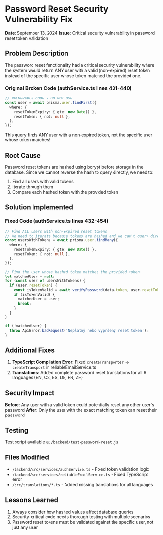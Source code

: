 # Password Reset Security Vulnerability Fix

**Date**: September 13, 2024
**Issue**: Critical security vulnerability in password reset token validation

## Problem Description

The password reset functionality had a critical security vulnerability where the system would return ANY user with a valid (non-expired) reset token instead of the specific user whose token matched the provided one.

### Original Broken Code (authService.ts lines 431-440)

```typescript
// VULNERABLE CODE - DO NOT USE
const user = await prisma.user.findFirst({
  where: {
    resetTokenExpiry: { gte: new Date() },
    resetToken: { not: null },
  },
});
```

This query finds ANY user with a non-expired token, not the specific user whose token matches!

## Root Cause

Password reset tokens are hashed using bcrypt before storage in the database. Since we cannot reverse the hash to query directly, we need to:

1. Find all users with valid tokens
2. Iterate through them
3. Compare each hashed token with the provided token

## Solution Implemented

### Fixed Code (authService.ts lines 432-454)

```typescript
// Find ALL users with non-expired reset tokens
// We need to iterate because tokens are hashed and we can't query directly
const usersWithTokens = await prisma.user.findMany({
  where: {
    resetTokenExpiry: { gte: new Date() },
    resetToken: { not: null },
  },
});

// Find the user whose hashed token matches the provided token
let matchedUser = null;
for (const user of usersWithTokens) {
  if (user.resetToken) {
    const isTokenValid = await verifyPassword(data.token, user.resetToken);
    if (isTokenValid) {
      matchedUser = user;
      break;
    }
  }
}

if (!matchedUser) {
  throw ApiError.badRequest('Neplatný nebo vypršený reset token');
}
```

## Additional Fixes

1. **TypeScript Compilation Error**: Fixed `createTransporter` → `createTransport` in reliableEmailService.ts
2. **Translations**: Added complete password reset translations for all 6 languages (EN, CS, ES, DE, FR, ZH)

## Security Impact

**Before**: Any user with a valid token could potentially reset any other user's password
**After**: Only the user with the exact matching token can reset their password

## Testing

Test script available at `/backend/test-password-reset.js`

## Files Modified

- `/backend/src/services/authService.ts` - Fixed token validation logic
- `/backend/src/services/reliableEmailService.ts` - Fixed TypeScript error
- `/src/translations/*.ts` - Added missing translations for all languages

## Lessons Learned

1. Always consider how hashed values affect database queries
2. Security-critical code needs thorough testing with multiple scenarios
3. Password reset tokens must be validated against the specific user, not just any user
